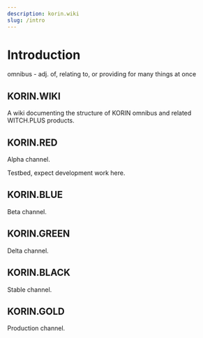 ```yaml
---
description: korin.wiki
slug: /intro
---
```


# Introduction

omnibus - adj. of, relating to, or providing for many things at once

## KORIN.WIKI

A wiki documenting the structure of KORIN omnibus and related WITCH.PLUS products.

## KORIN.RED

Alpha channel.

Testbed, expect development work here.

## KORIN.BLUE

Beta channel.

## KORIN.GREEN

Delta channel.

## KORIN.BLACK

Stable channel.

## KORIN.GOLD

Production channel.